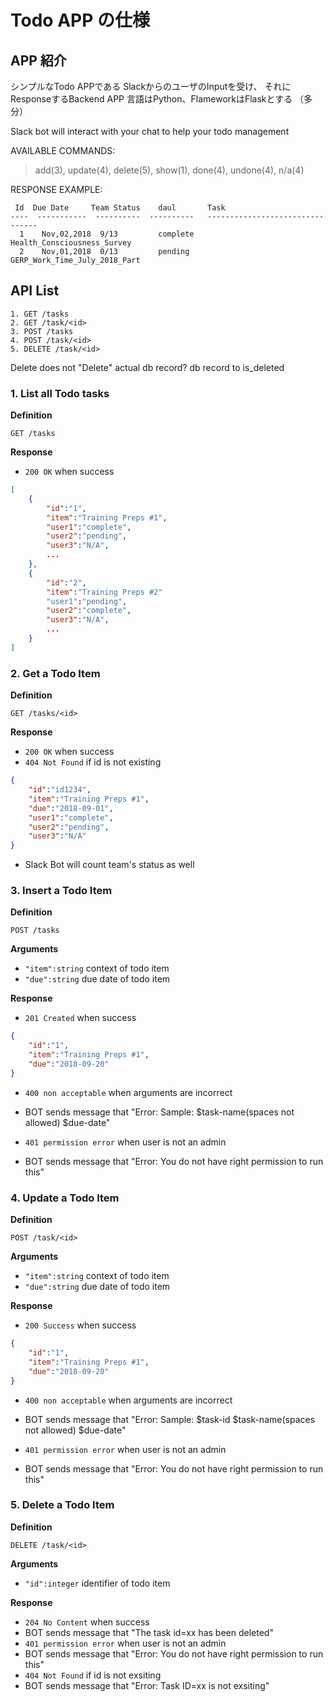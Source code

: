 Todo APP の仕様
=====================

## APP 紹介 ##
シンプルなTodo APPである
SlackからのユーザのInputを受け、
それにResponseするBackend APP
言語はPython、FlameworkはFlaskとする （多分）

Slack bot will interact with your chat to help your todo management

AVAILABLE COMMANDS:
>add(3), update(4), delete(5), show(1), done(4), undone(4), n/a(4)

RESPONSE EXAMPLE:
```
 Id  Due Date     Team Status    daul       Task
----  -----------  ----------  ----------   --------------------------------
  1    Nov,02,2018  9/13         complete   Health_Consciousness_Survey
  2    Nov,01,2018  0/13         pending    GERP_Work_Time_July_2018_Part
```
  
## API List ##


`1. GET /tasks`   
`2. GET /task/<id>`     
`3. POST /tasks`   
`4. POST /task/<id>`  
`5. DELETE /task/<id>`  

Delete does not "Delete" actual db record?
db record to is_deleted

### 1. List all Todo tasks ###

**Definition**

`GET /tasks`

**Response**

- `200 OK` when success

```json
[
	{
        "id":"1",
        "item":"Training Preps #1",
        "user1":"complete",
        "user2":"pending",
        "user3":"N/A",
        ...
	},
	{
	    "id":"2",
	    "item":"Training Preps #2"
        "user1":"pending",
        "user2":"complete",
        "user3":"N/A",
        ...
    }
]
```

### 2. Get a Todo Item ###

**Definition**

`GET /tasks/<id>`

**Response**

- `200 OK` when success
- `404 Not Found` if id is not existing

```json
{
    "id":"id1234",
    "item":"Training Preps #1",
    "due":"2018-09-01",
    "user1":"complete",
    "user2":"pending",
    "user3":"N/A"
}
```

- Slack Bot will count team's status as well

### 3. Insert a Todo Item ###

**Definition**

`POST /tasks`

**Arguments**

- `"item":string` context of todo item
- `"due":string` due date of todo item

**Response**

- `201 Created` when success

```json
{
    "id":"1",
    "item":"Training Preps #1",
    "due":"2018-09-20"
}
```

- `400 non acceptable` when arguments are incorrect

- BOT sends message that "Error: Sample: $task-name(spaces not allowed) $due-date"

- `401 permission error` when user is not an admin

- BOT sends message that "Error: You do not have right permission to run this"

### 4. Update a Todo Item ###

**Definition**

`POST /task/<id>`

**Arguments**

- `"item":string` context of todo item
- `"due":string` due date of todo item

**Response**

- `200 Success` when success

```json
{
    "id":"1",
    "item":"Training Preps #1",
    "due":"2018-09-20"
}
```

- `400 non acceptable` when arguments are incorrect

- BOT sends message that "Error: Sample: $task-id $task-name(spaces not allowed) $due-date"

- `401 permission error` when user is not an admin

- BOT sends message that "Error: You do not have right permission to run this"

### 5. Delete a Todo Item ###

**Definition**

`DELETE /task/<id>`

**Arguments**

- `"id":integer` identifier of todo item

**Response**

- `204 No Content` when success
- BOT sends message that "The task id=xx has been deleted"
- `401 permission error` when user is not an admin
- BOT sends message that "Error: You do not have right permission to run this"
- `404 Not Found` if id is not exsiting
- BOT sends message that "Error: Task ID=xx is not exsiting"